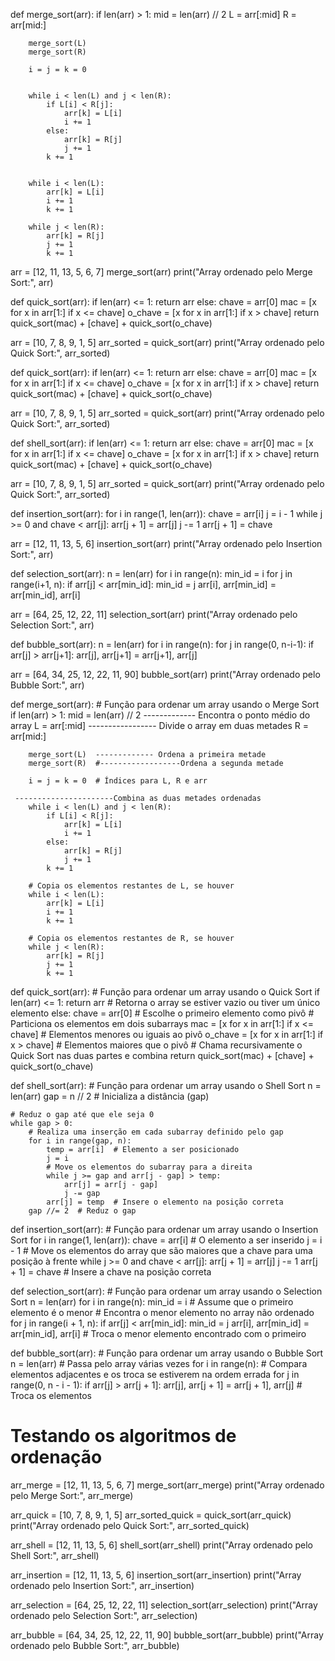 def merge_sort(arr):
    if len(arr) > 1:
        mid = len(arr) // 2
        L = arr[:mid]
        R = arr[mid:]

        merge_sort(L)
        merge_sort(R)

        i = j = k = 0


        while i < len(L) and j < len(R):
            if L[i] < R[j]:
                arr[k] = L[i]
                i += 1
            else:
                arr[k] = R[j]
                j += 1
            k += 1


        while i < len(L):
            arr[k] = L[i]
            i += 1
            k += 1

        while j < len(R):
            arr[k] = R[j]
            j += 1
            k += 1


arr = [12, 11, 13, 5, 6, 7]
merge_sort(arr)
print("Array ordenado pelo Merge Sort:", arr)

def quick_sort(arr):
    if len(arr) <= 1:
        return arr
    else:
        chave = arr[0]
        mac = [x for x in arr[1:] if x <= chave]
        o_chave = [x for x in arr[1:] if x > chave]
        return quick_sort(mac) + [chave] + quick_sort(o_chave)


arr = [10, 7, 8, 9, 1, 5]
arr_sorted = quick_sort(arr)
print("Array ordenado pelo Quick Sort:", arr_sorted)

def quick_sort(arr):
    if len(arr) <= 1:
        return arr
    else:
        chave = arr[0]
        mac = [x for x in arr[1:] if x <= chave]
        o_chave = [x for x in arr[1:] if x > chave]
        return quick_sort(mac) + [chave] + quick_sort(o_chave)


arr = [10, 7, 8, 9, 1, 5]
arr_sorted = quick_sort(arr)
print("Array ordenado pelo Quick Sort:", arr_sorted)


def shell_sort(arr):
    if len(arr) <= 1:
        return arr
    else:
        chave = arr[0]
        mac = [x for x in arr[1:] if x <= chave]
        o_chave = [x for x in arr[1:] if x > chave]
        return quick_sort(mac) + [chave] + quick_sort(o_chave)


arr = [10, 7, 8, 9, 1, 5]
arr_sorted = quick_sort(arr)
print("Array ordenado pelo Quick Sort:", arr_sorted)

def insertion_sort(arr):
    for i in range(1, len(arr)):
        chave = arr[i]
        j = i - 1
        while j >= 0 and chave < arr[j]:
            arr[j + 1] = arr[j]
            j -= 1
        arr[j + 1] = chave


arr = [12, 11, 13, 5, 6]
insertion_sort(arr)
print("Array ordenado pelo Insertion Sort:", arr)

def selection_sort(arr):
    n = len(arr)
    for i in range(n):
        min_id = i
        for j in range(i+1, n):
            if arr[j] < arr[min_id]:
                min_id = j
        arr[i], arr[min_id] = arr[min_id], arr[i]


arr = [64, 25, 12, 22, 11]
selection_sort(arr)
print("Array ordenado pelo Selection Sort:", arr)


def bubble_sort(arr):
    n = len(arr)
    for i in range(n):
        for j in range(0, n-i-1):
            if arr[j] > arr[j+1]:
                arr[j], arr[j+1] = arr[j+1], arr[j]

arr = [64, 34, 25, 12, 22, 11, 90]
bubble_sort(arr)
print("Array ordenado pelo Bubble Sort:", arr)





def merge_sort(arr):
    # Função para ordenar um array usando o Merge Sort
    if len(arr) > 1:
        mid = len(arr) // 2  ------------- Encontra o ponto médio do array
        L = arr[:mid]        ----------------- Divide o array em duas metades
        R = arr[mid:]

        merge_sort(L)  ------------- Ordena a primeira metade
        merge_sort(R)  #------------------Ordena a segunda metade

        i = j = k = 0  # Índices para L, R e arr

     ----------------------Combina as duas metades ordenadas
        while i < len(L) and j < len(R):
            if L[i] < R[j]:
                arr[k] = L[i]
                i += 1
            else:
                arr[k] = R[j]
                j += 1
            k += 1

        # Copia os elementos restantes de L, se houver
        while i < len(L):
            arr[k] = L[i]
            i += 1
            k += 1

        # Copia os elementos restantes de R, se houver
        while j < len(R):
            arr[k] = R[j]
            j += 1
            k += 1


def quick_sort(arr):
    # Função para ordenar um array usando o Quick Sort
    if len(arr) <= 1:
        return arr  # Retorna o array se estiver vazio ou tiver um único elemento
    else:
        chave = arr[0]  # Escolhe o primeiro elemento como pivô
        # Particiona os elementos em dois subarrays
        mac = [x for x in arr[1:] if x <= chave]  # Elementos menores ou iguais ao pivô
        o_chave = [x for x in arr[1:] if x > chave]  # Elementos maiores que o pivô
        # Chama recursivamente o Quick Sort nas duas partes e combina
        return quick_sort(mac) + [chave] + quick_sort(o_chave)


def shell_sort(arr):
    # Função para ordenar um array usando o Shell Sort
    n = len(arr)
    gap = n // 2  # Inicializa a distância (gap)

    # Reduz o gap até que ele seja 0
    while gap > 0:
        # Realiza uma inserção em cada subarray definido pelo gap
        for i in range(gap, n):
            temp = arr[i]  # Elemento a ser posicionado
            j = i
            # Move os elementos do subarray para a direita
            while j >= gap and arr[j - gap] > temp:
                arr[j] = arr[j - gap]
                j -= gap
            arr[j] = temp  # Insere o elemento na posição correta
        gap //= 2  # Reduz o gap


def insertion_sort(arr):
    # Função para ordenar um array usando o Insertion Sort
    for i in range(1, len(arr)):
        chave = arr[i]  # O elemento a ser inserido
        j = i - 1
        # Move os elementos do array que são maiores que a chave para uma posição à frente
        while j >= 0 and chave < arr[j]:
            arr[j + 1] = arr[j]
            j -= 1
        arr[j + 1] = chave  # Insere a chave na posição correta


def selection_sort(arr):
    # Função para ordenar um array usando o Selection Sort
    n = len(arr)
    for i in range(n):
        min_id = i  # Assume que o primeiro elemento é o menor
        # Encontra o menor elemento no array não ordenado
        for j in range(i + 1, n):
            if arr[j] < arr[min_id]:
                min_id = j
        arr[i], arr[min_id] = arr[min_id], arr[i]  # Troca o menor elemento encontrado com o primeiro


def bubble_sort(arr):
    # Função para ordenar um array usando o Bubble Sort
    n = len(arr)
    # Passa pelo array várias vezes
    for i in range(n):
        # Compara elementos adjacentes e os troca se estiverem na ordem errada
        for j in range(0, n - i - 1):
            if arr[j] > arr[j + 1]:
                arr[j], arr[j + 1] = arr[j + 1], arr[j]  # Troca os elementos

# Testando os algoritmos de ordenação
arr_merge = [12, 11, 13, 5, 6, 7]
merge_sort(arr_merge)
print("Array ordenado pelo Merge Sort:", arr_merge)

arr_quick = [10, 7, 8, 9, 1, 5]
arr_sorted_quick = quick_sort(arr_quick)
print("Array ordenado pelo Quick Sort:", arr_sorted_quick)

arr_shell = [12, 11, 13, 5, 6]
shell_sort(arr_shell)
print("Array ordenado pelo Shell Sort:", arr_shell)

arr_insertion = [12, 11, 13, 5, 6]
insertion_sort(arr_insertion)
print("Array ordenado pelo Insertion Sort:", arr_insertion)

arr_selection = [64, 25, 12, 22, 11]
selection_sort(arr_selection)
print("Array ordenado pelo Selection Sort:", arr_selection)

arr_bubble = [64, 34, 25, 12, 22, 11, 90]
bubble_sort(arr_bubble)
print("Array ordenado pelo Bubble Sort:", arr_bubble)

